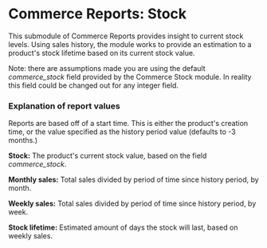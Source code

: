 # Commerce Reports: Stock

This submodule of Commerce Reports provides insight to current stock levels. Using sales history, the module works to provide an estimation to a product's stock lifetime based on its current stock value.

Note: there are assumptions made you are using the default *commerce_stock* field provided by the Commerce Stock module. In reality this field could be changed out for any integer field.

### Explanation of report values

Reports are based off of a start time. This is either the product's creation time, or the value specified as the history period value (defaults to -3 months.)

**Stock:** The product's current stock value, based on the field *commerce_stock*.

**Monthly sales:** Total sales divided by period of time since history period, by month.

**Weekly sales:** Total sales divided by period of time since history period, by week.

**Stock lifetime:** Estimated amount of days the stock will last, based on weekly sales.
